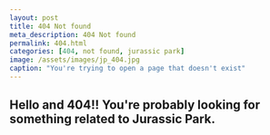 ```yaml
---
layout: post
title: 404 Not found
meta_description: 404 Not found
permalink: 404.html
categories: [404, not found, jurassic park]
image: /assets/images/jp_404.jpg
caption: "You're trying to open a page that doesn't exist"
---
```




## Hello and 404!! You're probably looking for something related to Jurassic Park.
